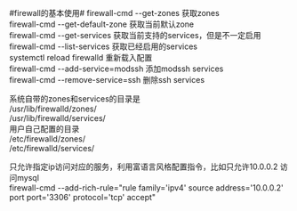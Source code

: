 #firewall的基本使用#
firewall-cmd --get-zones 获取zones  
firewall-cmd --get-default-zone 获取当前默认zone  
firewall-cmd --get-services  获取当前支持的services，但是不一定启用  
firewall-cmd --list-services 获取已经启用的services   
systemctl reload firewalld  重新载入配置  
firewall-cmd --add-service=modssh  添加modssh services  
firewall-cmd --remove-service=ssh  删除ssh services  

系统自带的zones和services的目录是  
/usr/lib/firewalld/zones/   
/usr/lib/firewalld/services/   
用户自己配置的目录  
/etc/firewalld/zones/  
/etc/firewalld/services/  

只允许指定ip访问对应的服务，利用富语言风格配置指令，比如只允许10.0.0.2 访问mysql  
firewall-cmd --add-rich-rule="rule family='ipv4' source address='10.0.0.2' port port='3306' protocol='tcp' accept"  
